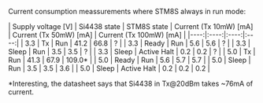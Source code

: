 
Current consumption meassurements where STM8S always in run mode:

| Supply voltage [V] | Si4438 state | STM8S state | Current (Tx 10mW) [mA] | Current (Tx 50mW) [mA] | Current (Tx 100mW) [mA] |
|----:|:----:|:----:|:----:|
| 3.3 |    Tx |     Run     | 41.2 | 66.8 |    ?   |
| 3.3 | Ready |     Run     |  5.6 |  5.6 |    ?   |
| 3.3 | Sleep |     Run     |  3.5 |  3.5 |    ?   |
| 3.3 | Sleep | Active Halt |  0.2 |  0.2 |    ?   |
| 5.0 |    Tx |     Run     | 41.3 | 67.9 | 109.0* |
| 5.0 | Ready |     Run     |  5.6 |  5.7 |   5.7  |
| 5.0 | Sleep |     Run     |  3.5 |  3.5 |   3.6  |
| 5.0 | Sleep | Active Halt |  0.2 |  0.2 |   0.2  |

*Interesting, the datasheet says that Si4438 in Tx@20dBm takes ~76mA of current.

